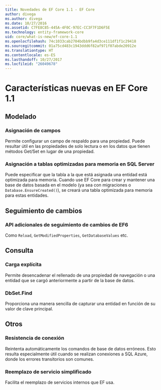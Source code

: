 ```yaml
---
title: Novedades de EF Core 1.1 - EF Core
author: divega
ms.author: divega
ms.date: 10/27/2016
ms.assetid: C7FE8C85-445A-4F0C-97EC-CC3F7F1D6F5E
ms.technology: entity-framework-core
uid: core/what-is-new/ef-core-1.1
ms.openlocfilehash: 74c1033cab2704bdbb9fa4d3ce111df1f1c29418
ms.sourcegitcommit: 01a75cd483c1943ddd6f82af971f07abde20912e
ms.translationtype: HT
ms.contentlocale: es-ES
ms.lasthandoff: 10/27/2017
ms.locfileid: "26049678"
---
```

# <a name="new-features-in-ef-core-11"></a>Características nuevas en EF Core 1.1

## <a name="modelling"></a>Modelado
### <a name="field-mapping"></a>Asignación de campos
Permite configurar un campo de respaldo para una propiedad. Puede resultar útil en las propiedades de solo lectura o en los datos que tienen métodos Get/Set en lugar de una propiedad.
### <a name="mapping-to-memory-optimized-tables-in-sql-server"></a>Asignación a tablas optimizadas para memoria en SQL Server
Puede especificar que la tabla a la que está asignada una entidad está optimizada para memoria. Cuando use EF Core para crear y mantener una base de datos basada en el modelo (ya sea con migraciones o `Database.EnsureCreated()`), se creará una tabla optimizada para memoria para estas entidades.

## <a name="change-tracking"></a>Seguimiento de cambios
### <a name="additional-change-tracking-apis-from-ef6"></a>API adicionales de seguimiento de cambios de EF6
Como `Reload`, `GetModifiedProperties`, `GetDatabaseValues` etc.

## <a name="query"></a>Consulta
### <a name="explicit-loading"></a>Carga explícita
Permite desencadenar el rellenado de una propiedad de navegación o una entidad que se cargó anteriormente a partir de la base de datos.
### <a name="dbsetfind"></a>DbSet.Find
Proporciona una manera sencilla de capturar una entidad en función de su valor de clave principal.

## <a name="other"></a>Otros
### <a name="connection-resiliency"></a>Resistencia de conexión
Reintenta automáticamente los comandos de base de datos erróneos. Esto resulta especialmente útil cuando se realizan conexiones a SQL Azure, donde los errores transitorios son comunes.
### <a name="simplified-service-replacement"></a>Reemplazo de servicio simplificado
Facilita el reemplazo de servicios internos que EF usa.
